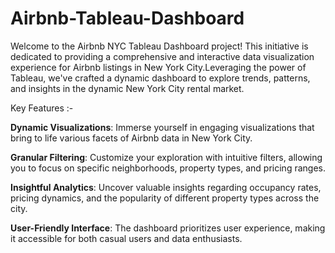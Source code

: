 # Airbnb-Tableau-Dashboard
Welcome to the Airbnb NYC Tableau Dashboard project! This initiative is dedicated to providing a comprehensive and interactive data visualization experience for Airbnb listings in New York City.Leveraging the power of Tableau, we've crafted a dynamic dashboard to explore trends, patterns, and insights in the dynamic New York City rental market. 

Key Features :-

**Dynamic Visualizations**: Immerse yourself in engaging visualizations that bring to life various facets of Airbnb data in New York City.

**Granular Filtering**: Customize your exploration with intuitive filters, allowing you to focus on specific neighborhoods, property types, and pricing ranges.

**Insightful Analytics**: Uncover valuable insights regarding occupancy rates, pricing dynamics, and the popularity of different property types across the city.

**User-Friendly Interface**: The dashboard prioritizes user experience, making it accessible for both casual users and data enthusiasts.
